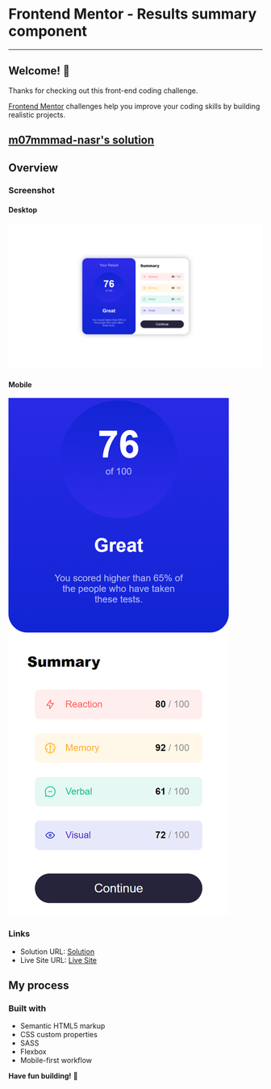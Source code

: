 # Frontend Mentor - Results summary component

---

## Welcome! 👋

Thanks for checking out this front-end coding challenge.

[Frontend Mentor](https://www.frontendmentor.io) challenges help you improve your coding skills by building realistic projects.

## [m07mmmad-nasr's solution](https://github.com/m07mmad-nasr/results-summary-challenge-09)

## Overview

### Screenshot

#### Desktop

![Desktop](./127.0.0.1_5500_.png)

#### Mobile

![Mobile](<./127.0.0.1_5500_(iPhone SE).png>)

### Links

- Solution URL: [Solution](https://github.com/m07mmad-nasr/results-summary-challenge-09)
- Live Site URL: [Live Site](https://results-summary-challenge-09.vercel.app/)

## My process

### Built with

- Semantic HTML5 markup
- CSS custom properties
- SASS
- Flexbox
- Mobile-first workflow

**Have fun building!** 🚀
